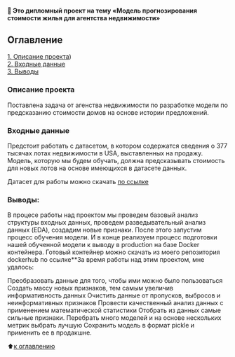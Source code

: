 #### :briefcase: Это дипломный проект на тему «Модель прогнозирования стоимости жилья для агентства недвижимости»

## Оглавление  
[1. Описание проекта](https://github.com/ElenaSaveleva/Diplom/blob/main/README.md#Описание-проекта))  
[2. Входные данные](https://github.com/ElenaSaveleva/Diplom/blob/main/README.md#Входные-данные)  
[3. Выводы](https://github.com/ElenaSaveleva/Diplom/blob/main/README.md#Выводы) 

### Описание проекта
Поставлена задача от агенства недвижимости по разработке модели по предсказанию стоимости домов на основе истории предложений.

### Входные данные
Предстоит работать с датасетом, в котором содержатся сведения о 377 тысячах лотах недвижимости в USA, выставленных на продажу. Модель, которую мы будем обучать, должна предсказывать стоимость для новых лотов на основе имеющихся в датасете данных.

Датасет для работы можно скачать [по ссылке]([/content/drive/MyDrive/data/convertio.co/data.csv](https://drive.google.com/file/d/1JxQ0jQyZ1TvbRzSokqxxeRLlUQ9QWiS9/view?usp=sharing))

### Выводы:
В процесе работы над проектом мы проведем базовый анализ структуры входных данных, проведем разведывательный анализ данных (EDA), создадим новые признаки. После этого запустим процесс обучения модели. И в конце реализуем процесс подготовки нашей обученной модели к выводу в production на базе Docker контейнера. Готовый контейнер можно скачать из моего репозитория dockerhub по ссылке**За время работы над этим проектом, мне удалось:

Преобразовать данные для того, чтобы ими можно было пользоваться Создать массу новых признаков, тем самым увеличив информативность данных Очистить данные от пропусков, выбросов и неинформативных признаков Провести качественный анализ данных с применением математической статистики Отобрать из данных самые сильные признаки. Перебрать много моделей и на основе нескольких метрик выбрать лучшую Сохранить модель в формат pickle и применить ее в продакшне.

:arrow_up:[к оглавлению](#Оглавление)
